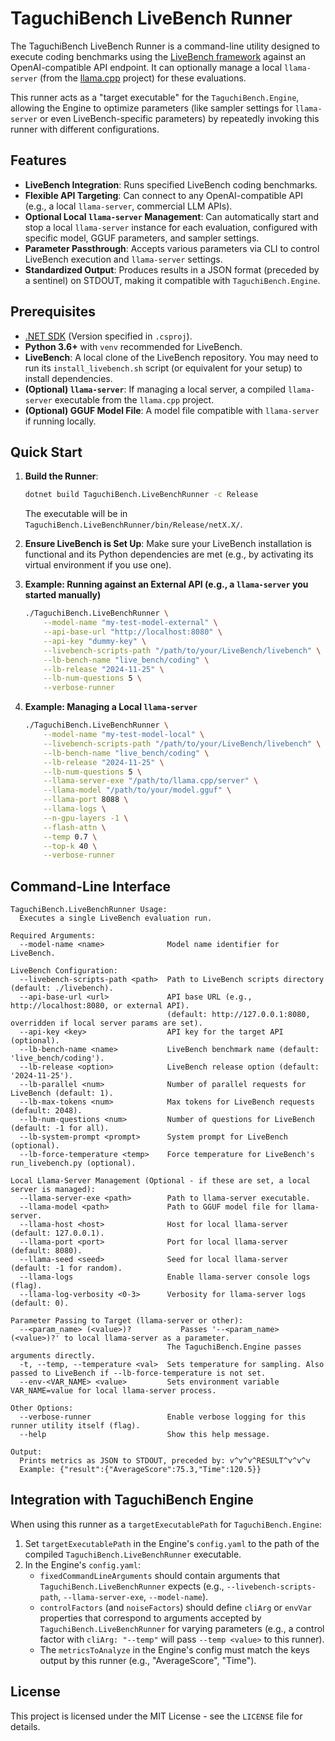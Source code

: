 # TaguchiBench LiveBench Runner

The TaguchiBench LiveBench Runner is a command-line utility designed to execute coding benchmarks using the [LiveBench framework](https://github.com/livebench/livebench) against an OpenAI-compatible API endpoint. It can optionally manage a local `llama-server` (from the [llama.cpp](https://github.com/ggml-org/llama.cpp) project) for these evaluations.

This runner acts as a "target executable" for the `TaguchiBench.Engine`, allowing the Engine to optimize parameters (like sampler settings for `llama-server` or even LiveBench-specific parameters) by repeatedly invoking this runner with different configurations.

## Features

-   **LiveBench Integration**: Runs specified LiveBench coding benchmarks.
-   **Flexible API Targeting**: Can connect to any OpenAI-compatible API (e.g., a local `llama-server`, commercial LLM APIs).
-   **Optional Local `llama-server` Management**: Can automatically start and stop a local `llama-server` instance for each evaluation, configured with specific model, GGUF parameters, and sampler settings.
-   **Parameter Passthrough**: Accepts various parameters via CLI to control LiveBench execution and `llama-server` settings.
-   **Standardized Output**: Produces results in a JSON format (preceded by a sentinel) on STDOUT, making it compatible with `TaguchiBench.Engine`.

## Prerequisites

-   [.NET SDK](https://dotnet.microsoft.com/download) (Version specified in `.csproj`).
-   **Python 3.6+** with `venv` recommended for LiveBench.
-   **LiveBench**: A local clone of the LiveBench repository. You may need to run its `install_livebench.sh` script (or equivalent for your setup) to install dependencies.
-   **(Optional) `llama-server`**: If managing a local server, a compiled `llama-server` executable from the `llama.cpp` project.
-   **(Optional) GGUF Model File**: A model file compatible with `llama-server` if running locally.

## Quick Start

1.  **Build the Runner**:
    ```bash
    dotnet build TaguchiBench.LiveBenchRunner -c Release
    ```
    The executable will be in `TaguchiBench.LiveBenchRunner/bin/Release/netX.X/`.

2.  **Ensure LiveBench is Set Up**:
    Make sure your LiveBench installation is functional and its Python dependencies are met (e.g., by activating its virtual environment if you use one).

3.  **Example: Running against an External API (e.g., a `llama-server` you started manually)**
    ```bash
    ./TaguchiBench.LiveBenchRunner \
        --model-name "my-test-model-external" \
        --api-base-url "http://localhost:8080" \
        --api-key "dummy-key" \
        --livebench-scripts-path "/path/to/your/LiveBench/livebench" \
        --lb-bench-name "live_bench/coding" \
        --lb-release "2024-11-25" \
        --lb-num-questions 5 \
        --verbose-runner
    ```

4.  **Example: Managing a Local `llama-server`**
    ```bash
    ./TaguchiBench.LiveBenchRunner \
        --model-name "my-test-model-local" \
        --livebench-scripts-path "/path/to/your/LiveBench/livebench" \
        --lb-bench-name "live_bench/coding" \
        --lb-release "2024-11-25" \
        --lb-num-questions 5 \
        --llama-server-exe "/path/to/llama.cpp/server" \
        --llama-model "/path/to/your/model.gguf" \
        --llama-port 8088 \
        --llama-logs \
        --n-gpu-layers -1 \
        --flash-attn \
        --temp 0.7 \
        --top-k 40 \
        --verbose-runner
    ```

## Command-Line Interface

```text
TaguchiBench.LiveBenchRunner Usage:
  Executes a single LiveBench evaluation run.

Required Arguments:
  --model-name <name>              Model name identifier for LiveBench.

LiveBench Configuration:
  --livebench-scripts-path <path>  Path to LiveBench scripts directory (default: ./livebench).
  --api-base-url <url>             API base URL (e.g., http://localhost:8080, or external API).
                                   (default: http://127.0.0.1:8080, overridden if local server params are set).
  --api-key <key>                  API key for the target API (optional).
  --lb-bench-name <name>           LiveBench benchmark name (default: 'live_bench/coding').
  --lb-release <option>            LiveBench release option (default: '2024-11-25').
  --lb-parallel <num>              Number of parallel requests for LiveBench (default: 1).
  --lb-max-tokens <num>            Max tokens for LiveBench requests (default: 2048).
  --lb-num-questions <num>         Number of questions for LiveBench (default: -1 for all).
  --lb-system-prompt <prompt>      System prompt for LiveBench (optional).
  --lb-force-temperature <temp>    Force temperature for LiveBench's run_livebench.py (optional).

Local Llama-Server Management (Optional - if these are set, a local server is managed):
  --llama-server-exe <path>        Path to llama-server executable.
  --llama-model <path>             Path to GGUF model file for llama-server.
  --llama-host <host>              Host for local llama-server (default: 127.0.0.1).
  --llama-port <port>              Port for local llama-server (default: 8080).
  --llama-seed <seed>              Seed for local llama-server (default: -1 for random).
  --llama-logs                     Enable llama-server console logs (flag).
  --llama-log-verbosity <0-3>      Verbosity for llama-server logs (default: 0).

Parameter Passing to Target (llama-server or other):
  --<param_name> (<value>)?           Passes '--<param_name> (<value>)?' to local llama-server as a parameter.
                                   The TaguchiBench.Engine passes arguments directly.
  -t, --temp, --temperature <val>  Sets temperature for sampling. Also passed to LiveBench if --lb-force-temperature is not set.
  --env-<VAR_NAME> <value>         Sets environment variable VAR_NAME=value for local llama-server process.

Other Options:
  --verbose-runner                 Enable verbose logging for this runner utility itself (flag).
  --help                           Show this help message.

Output:
  Prints metrics as JSON to STDOUT, preceded by: v^v^v^RESULT^v^v^v
  Example: {"result":{"AverageScore":75.3,"Time":120.5}}
```

## Integration with TaguchiBench Engine

When using this runner as a `targetExecutablePath` for `TaguchiBench.Engine`:
1.  Set `targetExecutablePath` in the Engine's `config.yaml` to the path of the compiled `TaguchiBench.LiveBenchRunner` executable.
2.  In the Engine's `config.yaml`:
    *   `fixedCommandLineArguments` should contain arguments that `TaguchiBench.LiveBenchRunner` expects (e.g., `--livebench-scripts-path`, `--llama-server-exe`, `--model-name`).
    *   `controlFactors` (and `noiseFactors`) should define `cliArg` or `envVar` properties that correspond to arguments accepted by `TaguchiBench.LiveBenchRunner` for varying parameters (e.g., a control factor with `cliArg: "--temp"` will pass `--temp <value>` to this runner).
    *   The `metricsToAnalyze` in the Engine's config must match the keys output by this runner (e.g., "AverageScore", "Time").

## License

This project is licensed under the MIT License - see the `LICENSE` file for details.